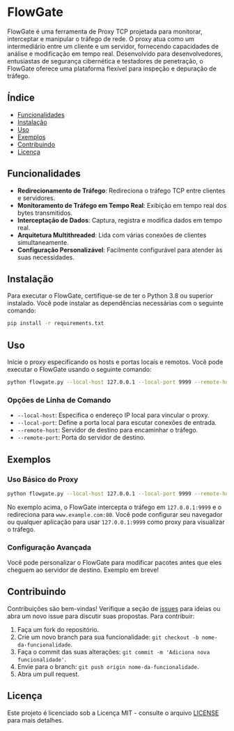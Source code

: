 # FlowGate

FlowGate é uma ferramenta de Proxy TCP projetada para monitorar, interceptar e manipular o tráfego de rede. O proxy atua como um intermediário entre um cliente e um servidor, fornecendo capacidades de análise e modificação em tempo real. Desenvolvido para desenvolvedores, entusiastas de segurança cibernética e testadores de penetração, o FlowGate oferece uma plataforma flexível para inspeção e depuração de tráfego.

## Índice

- [Funcionalidades](#funcionalidades)
- [Instalação](#instalação)
- [Uso](#uso)
- [Exemplos](#exemplos)
- [Contribuindo](#contribuindo)
- [Licença](#licença)

## Funcionalidades

- **Redirecionamento de Tráfego**: Redireciona o tráfego TCP entre clientes e servidores.
- **Monitoramento de Tráfego em Tempo Real**: Exibição em tempo real dos bytes transmitidos.
- **Interceptação de Dados**: Captura, registra e modifica dados em tempo real.
- **Arquitetura Multithreaded**: Lida com várias conexões de clientes simultaneamente.
- **Configuração Personalizável**: Facilmente configurável para atender às suas necessidades.

## Instalação

Para executar o FlowGate, certifique-se de ter o Python 3.8 ou superior instalado. Você pode instalar as dependências necessárias com o seguinte comando:

```bash
pip install -r requirements.txt
```

## Uso

Inicie o proxy especificando os hosts e portas locais e remotos. Você pode executar o FlowGate usando o seguinte comando:

```bash
python flowgate.py --local-host 127.0.0.1 --local-port 9999 --remote-host www.example.com --remote-port 80
```

### Opções de Linha de Comando

- `--local-host`: Especifica o endereço IP local para vincular o proxy.
- `--local-port`: Define a porta local para escutar conexões de entrada.
- `--remote-host`: Servidor de destino para encaminhar o tráfego.
- `--remote-port`: Porta do servidor de destino.

## Exemplos

### Uso Básico do Proxy

```bash
python flowgate.py --local-host 127.0.0.1 --local-port 9999 --remote-host www.example.com --remote-port 80
```

No exemplo acima, o FlowGate intercepta o tráfego em `127.0.0.1:9999` e o redireciona para `www.example.com:80`. Você pode configurar seu navegador ou qualquer aplicação para usar `127.0.0.1:9999` como proxy para visualizar o tráfego.

### Configuração Avançada

Você pode personalizar o FlowGate para modificar pacotes antes que eles cheguem ao servidor de destino. Exemplo em breve!

## Contribuindo

Contribuições são bem-vindas! Verifique a seção de [issues](https://github.com/seu-repo/FlowGate/issues) para ideias ou abra um novo issue para discutir suas propostas. Para contribuir:

1. Faça um fork do repositório.
2. Crie um novo branch para sua funcionalidade: `git checkout -b nome-da-funcionalidade`.
3. Faça o commit das suas alterações: `git commit -m 'Adiciona nova funcionalidade'`.
4. Envie para o branch: `git push origin nome-da-funcionalidade`.
5. Abra um pull request.

## Licença

Este projeto é licenciado sob a Licença MIT - consulte o arquivo [LICENSE](LICENSE) para mais detalhes.
